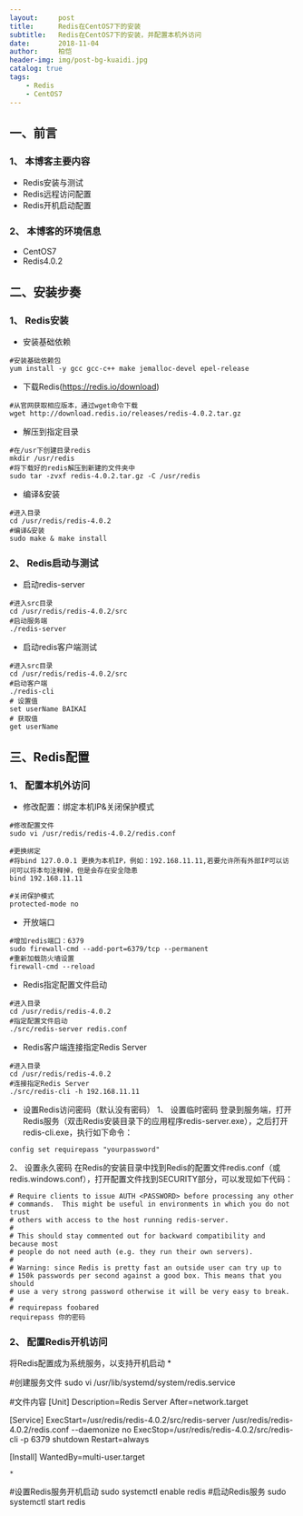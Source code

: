 ```yaml
---
layout:     post
title:      Redis在CentOS7下的安装
subtitle:   Redis在CentOS7下的安装，并配置本机外访问
date:       2018-11-04
author:     柏恺
header-img: img/post-bg-kuaidi.jpg
catalog: true
tags:
    - Redis
    - CentOS7
---
```


## 一、前言

### 1、 本博客主要内容
* Redis安装与测试
* Redis远程访问配置
* Redis开机启动配置

### 2、 本博客的环境信息
* CentOS7
* Redis4.0.2

## 二、安装步奏

### 1、 Redis安装
* 安装基础依赖
```
#安装基础依赖包
yum install -y gcc gcc-c++ make jemalloc-devel epel-release
```
* 下载Redis(https://redis.io/download)
```
#从官网获取相应版本，通过wget命令下载
wget http://download.redis.io/releases/redis-4.0.2.tar.gz
```
* 解压到指定目录
```
#在/usr下创建目录redis
mkdir /usr/redis
#将下载好的redis解压到新建的文件夹中
sudo tar -zvxf redis-4.0.2.tar.gz -C /usr/redis
```
* 编译&安装
```
#进入目录
cd /usr/redis/redis-4.0.2
#编译&安装
sudo make & make install
``` 

### 2、 Redis启动与测试
* 启动redis-server
```
#进入src目录
cd /usr/redis/redis-4.0.2/src
#启动服务端
./redis-server
```
* 启动redis客户端测试
```
#进入src目录
cd /usr/redis/redis-4.0.2/src
#启动客户端
./redis-cli
# 设置值
set userName BAIKAI
# 获取值
get userName
```

## 三、Redis配置

### 1、 配置本机外访问
* 修改配置：绑定本机IP&关闭保护模式
```
#修改配置文件
sudo vi /usr/redis/redis-4.0.2/redis.conf

#更换绑定
#将bind 127.0.0.1 更换为本机IP，例如：192.168.11.11,若要允许所有外部IP可以访问可以将本句注释掉，但是会存在安全隐患
bind 192.168.11.11

#关闭保护模式
protected-mode no
```
* 开放端口
```
#增加redis端口：6379
sudo firewall-cmd --add-port=6379/tcp --permanent
#重新加载防火墙设置
firewall-cmd --reload
```
* Redis指定配置文件启动
```
#进入目录
cd /usr/redis/redis-4.0.2
#指定配置文件启动
./src/redis-server redis.conf
```
* Redis客户端连接指定Redis Server
```
#进入目录
cd /usr/redis/redis-4.0.2
#连接指定Redis Server
./src/redis-cli -h 192.168.11.11
```
* 设置Redis访问密码（默认没有密码）
1、 设置临时密码
登录到服务端，打开Redis服务（双击Redis安装目录下的应用程序redis-server.exe），之后打开redis-cli.exe，执行如下命令：
```
config set requirepass "yourpassword"
```
2、 设置永久密码
在Redis的安装目录中找到Redis的配置文件redis.conf（或redis.windows.conf），打开配置文件找到SECURITY部分，可以发现如下代码：
```
# Require clients to issue AUTH <PASSWORD> before processing any other
# commands.  This might be useful in environments in which you do not trust
# others with access to the host running redis-server.
#
# This should stay commented out for backward compatibility and because most
# people do not need auth (e.g. they run their own servers).
#
# Warning: since Redis is pretty fast an outside user can try up to
# 150k passwords per second against a good box. This means that you should
# use a very strong password otherwise it will be very easy to break.
#
# requirepass foobared
requirepass 你的密码
```
### 2、 配置Redis开机访问
将Redis配置成为系统服务，以支持开机启动
* 

#创建服务文件
sudo vi /usr/lib/systemd/system/redis.service

#文件内容
[Unit]
Description=Redis Server
After=network.target

[Service]
ExecStart=/usr/redis/redis-4.0.2/src/redis-server /usr/redis/redis-4.0.2/redis.conf --daemonize no
ExecStop=/usr/redis/redis-4.0.2/src/redis-cli -p 6379 shutdown
Restart=always

[Install]
WantedBy=multi-user.target
```
*
```
#设置Redis服务开机启动
sudo systemctl enable redis
#启动Redis服务
sudo systemctl start redis
```

